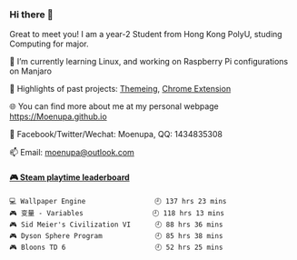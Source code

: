 ### Hi there 👋

<!--
**Moenupa/Moenupa** is a ✨ _special_ ✨ repository because its `README.md` (this file) appears on your GitHub profile.

Here are some ideas to get you started:

- 🔭 I’m currently working on ...
- 🌱 I’m currently learning ...
- 👯 I’m looking to collaborate on ...
- 🤔 I’m looking for help with ...
- 💬 Ask me about ...
- 📫 How to reach me: ...
- 😄 Pronouns: ...
- ⚡ Fun fact: ...
-->

Great to meet you! I am a year-2 Student from Hong Kong PolyU, studing Computing for major.

🌱 I’m currently learning Linux, and working on Raspberry Pi configurations on Manjaro

🔭 Highlights of past projects: <a href="https://github.com/Moenupa/Pigeon" target="_blank">Themeing</a>, <a href="https://github.com/Moenupa/MindTabs" target="_blank">Chrome Extension</a>

🌐 You can find more about me at my personal webpage <a href="https://Moenupa.github.io" target="_blank">https://Moenupa.github.io</a>

💬 Facebook/Twitter/Wechat: Moenupa, QQ: 1434835308

📫 Email: <a href="mailto:moenupa@outlook.com" target="_blank">moenupa@outlook.com</a>

<!-- steam-box start -->
#### <a href="https://gist.github.com/dd5e2c295036bcfa7251a8dfe5facabc" target="_blank">🎮 Steam playtime leaderboard</a>
```text
💻 Wallpaper Engine                 🕘 137 hrs 23 mins
🎮 变量 - Variables                 🕘 118 hrs 13 mins
🎮 Sid Meier's Civilization VI      🕘 88 hrs 36 mins
🎮 Dyson Sphere Program             🕘 85 hrs 38 mins
🎮 Bloons TD 6                      🕘 52 hrs 25 mins
```
<!-- Powered by https://github.com/YouEclipse/steam-box . -->
<!-- steam-box end -->
